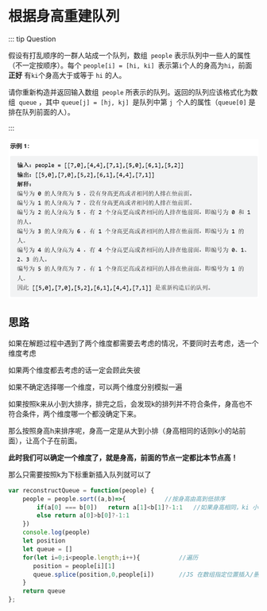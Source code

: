 # 根据身高重建队列

::: tip Question

假设有打乱顺序的一群人站成一个队列，数组` people` 表示队列中一些人的属性（不一定按顺序）。每个 `people[i] = [hi, ki] `表示第` i `个人的身高为` hi `，前面 **正好** 有` ki `个身高大于或等于 `hi` 的人。

请你重新构造并返回输入数组` people` 所表示的队列。返回的队列应该格式化为数组` queue` ，其中 `queue[j] = [hj, kj] `是队列中第 `j `个人的属性（`queue[0]` 是排在队列前面的人）。

:::

<img src="/images/image-20230618110411517.png" alt="image-20230618110411517" style="zoom:67%;" />

## 思路

如果在解题过程中遇到了两个维度都需要去考虑的情况，不要同时去考虑，选一个维度考虑

如果两个维度都去考虑的话一定会顾此失彼

如果不确定选择哪一个维度，可以两个维度分别模拟一遍

如果按照k来从小到大排序，排完之后，会发现k的排列并不符合条件，身高也不符合条件，两个维度哪一个都没确定下来。

那么按照身高h来排序呢，身高一定是从大到小排（身高相同的话则k小的站前面），让高个子在前面。

**此时我们可以确定一个维度了，就是身高，前面的节点一定都比本节点高！**

那么只需要按照k为下标重新插入队列就可以了

```js
var reconstructQueue = function(people) {
    people = people.sort((a,b)=>{           //按身高由高到低排序
        if(a[0] === b[0])   return a[1]<b[1]?-1:1	//如果身高相同，ki 小的人在前
        else return a[0]>b[0]?-1:1
    }) 
    console.log(people)
    let position 
    let queue = []
    for(let i=0;i<people.length;i++){           //遍历
       position = people[i][1]	
       queue.splice(position,0,people[i])		//JS 在数组指定位置插入/删除/替换数据的方法
    }
    return queue
};
```

